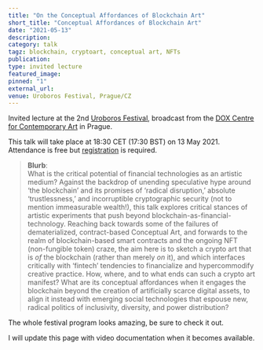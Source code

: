```yaml
---
title: "On the Conceptual Affordances of Blockchain Art"
short_title: "Conceptual Affordances of Blockchain Art"
date: "2021-05-13"
description:
category: talk
tagz: blockchain, cryptoart, conceptual art, NFTs
publication:
type: invited lecture
featured_image:
pinned: "1"
external_url:
venue: Uroboros Festival, Prague/CZ
---
```


Invited lecture at the 2nd [Uroboros Festival](https://uroboros.design/), broadcast from the [DOX Centre for Contemporary Art](https://www.dox.cz/en) in Prague.

This talk will take place at 18:30 CET (17:30 BST) on 13 May 2021.
Attendance is free but [registration](https://uroboros.design/events/on-the-conceptual-affordances-of-blockchain-art/) is required.

>**Blurb**: <br>
What is the critical potential of financial technologies as an artistic medium? Against the backdrop of unending speculative hype around ‘the blockchain’ and its promises of ‘radical disruption,’ absolute ‘trustlessness,’ and incorruptible cryptographic security (not to mention immeasurable wealth!), this talk explores critical stances of artistic experiments that push beyond blockchain-as-financial-technology. Reaching back towards some of the failures of dematerialized, contract-based Conceptual Art, and forwards to the realm of blockchain-based smart contracts and the ongoing NFT (non-fungible token) craze, the aim here is to sketch a crypto art that is _of_ the blockchain (rather than merely _on_ it), and which interfaces critically with ‘fintech’ tendencies to financialize and hypercommodify creative practice. How, where, and to what ends can such a crypto art manifest? What are its conceptual affordances when it engages the blockchain beyond the creation of artificially scarce digital assets, to align it instead with emerging social technologies that espouse new, radical politics of inclusivity, diversity, and power distribution?

The whole festival program looks amazing, be sure to check it out.

I will update this page with video documentation when it becomes available.
